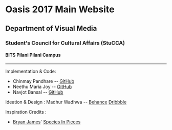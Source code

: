 # Oasis 2017 Main Website
## Department of Visual Media
### Student's Council for Cultural Affairs (StuCCA)
#### BITS Pilani Pilani Campus
---

Implementation & Code:
* Chinmay Pandhare -- [GitHub](https://github.com/ccpandhare)
* Neethu Maria Joy -- [GitHub](https://github.com/Roboneet)
* Navjot Bansal -- [GitHub](https://github.com/NavjotBansal)


Ideation & Design : 
Madhur Wadhwa -- [Behance](https://behance.net/madhurw7) [Dribbble](https://dribbble.com/madhurw7)

Inspiration Credits :
* [Bryan James](http://www.bryanjamesdesign.co.uk/)' [Species In Pieces](http://www.species-in-pieces.com/)
